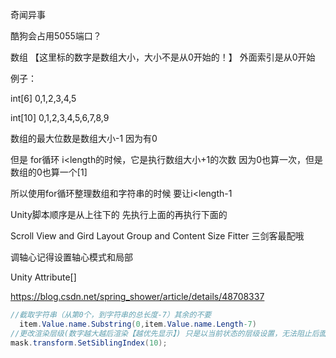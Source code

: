 奇闻异事

酷狗会占用5055端口？

数组 【这里标的数字是数组大小，大小不是从0开始的！】 外面索引是从0开始

例子：

int[6] 0,1,2,3,4,5

int[10] 0,1,2,3,4,5,6,7,8,9

数组的最大位数是数组大小-1 因为有0

但是  for循环 i<length的时候，它是执行数组大小+1的次数  因为0也算一次，但是数组的0也算一个[1]

所以使用for循环整理数组和字符串的时候 要让i<length-1



Unity脚本顺序是从上往下的 先执行上面的再执行下面的

Scroll View  and  Gird Layout Group and Content Size Fitter 三剑客最配哦

调轴心记得设置轴心模式和局部

Unity Attribute[]

https://blog.csdn.net/spring_shower/article/details/48708337

```c#
//截取字符串（从第0个，到字符串的总长度-7）其余的不要
  item.Value.name.Substring(0,item.Value.name.Length-7)  
//更改渲染层级(数字越大越后渲染【越优先显示】) 只是以当前状态的层级设置，无法阻止后面生成的UI覆盖，后面有UI生成的话需要再次设置
mask.transform.SetSiblingIndex(10);
```

